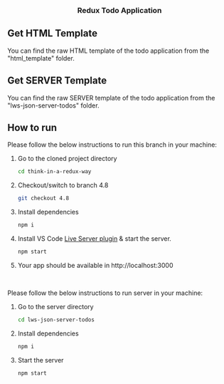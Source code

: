 
<!-- PROJECT LOGO -->
<br />
<p align="center">
    <h3 align="center">Redux Todo Application</h3>
</p>


<!-- GET HTML TEMPLATE -->

##  Get HTML Template

You can find the raw HTML template of the todo application from the "html_template" folder.

<!-- GET SERVER TEMPLATE -->

## Get SERVER Template

You can find the raw SERVER template of the todo application from the "lws-json-server-todos" folder.

<!-- HOW TO RUN -->

## How to run

Please follow the below instructions to run this branch in your machine:

1. Go to the cloned project directory
   ```sh
   cd think-in-a-redux-way
   ```
2. Checkout/switch to branch 4.8
   ```sh
   git checkout 4.8
   ```
3. Install dependencies
   ```sh
   npm i
   ```
4. Install VS Code [Live Server plugin](https://marketplace.visualstudio.com/items?itemName=ritwickdey.LiveServer) & start the server.
   ```sh
   npm start
   ```
5. Your app should be available in http://localhost:3000

<br>

Please follow the below instructions to run server in your machine:

1. Go to the server directory
   ```sh
   cd lws-json-server-todos
   ```
2. Install dependencies
   ```sh
   npm i
   ```
3. Start the server
   ```sh
   npm start
   ```

<br>